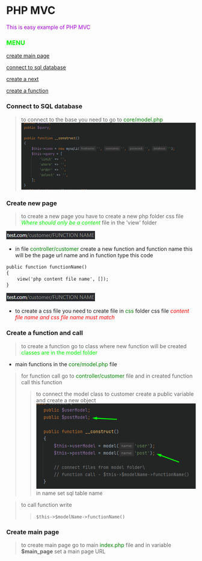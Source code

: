 # PHP MVC

<font color="asdadcvsrotkd-fgv">This is easy example of PHP MVC</font>

### <font color="gree">MENU</font>

[create main page](#create-main-page)

[connect to sql database](#connect-to-sql-database)

[create a next](#create-new-page)

[create a function](#create-a-function-and-call)




### Connect to SQL database

>to connect to the base you need to go to <font color="green"> core/model.php </font>
>![img.png](readme/img.png)

### Create new page

>to create a new page you have to create a new php </font> folder css file <font color="gree"> *Where should only be a content* </font> file in the 'view' folder 

![images/img_1.png](readme/img_1.png)
- in file <font color="green"> controller/customer </font> create a new function and function name this will be the page url name and in function type this code
```    
public function functionName()
{
    view('php content file name', []);
}
```

![img_6.png](readme/img_6.png)
- to create a css file you need to create file in <font color="green"> css </font> folder css file <font color="red"> *content file name and css file name must match* </font>


### Create a function and call

>to create a function go to class where new function will be created <font color="gree"> classes are in the model folder </font>

- main functions in the <font color="green"> core/model.php </font> file

> for function call go to <font color="green"> controller/customer </font> file and in created function call this function
>> to connect the model class to customer create a public variable and  create a new object
![img_2.png](readme/img_2.png)
> in name set sql table name

>to call function write
>> ```$this->$modelName->functionName()```


### Create main page

>to create main page go to main <font color="green"> index.php </font> file and in variable **$main_page** set a main page URL
